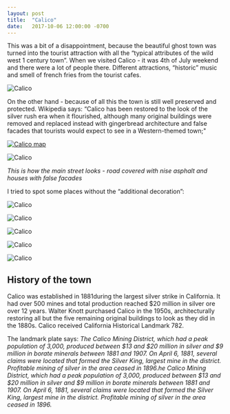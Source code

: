 ```yaml
---
layout: post
title:  "Calico"
date:   2017-10-06 12:00:00 -0700
---
```


This was a bit of a disappointment, because the beautiful ghost town was turned into the tourist attraction with all the “typical attributes of the wild west 1 century town”. When we visited Calico - it was 4th of July weekend and there were a lot of people there. Different attractions, “historic” music and smell of french fries from the tourist cafes. 

![Calico][calico1]

On the other hand - because of all this the town is still well preserved and protected. Wikipedia says: “Calico has been restored to the look of the silver rush era when it flourished, although many original buildings were removed and replaced instead with gingerbread architecture and false facades that tourists would expect to see in a Western-themed town;"

[![Calico map][calico_map]](https://www.google.com/maps/place/Calico,+CA+92311/
)

![Calico][calico7]

<i>This is how the main street looks - road covered with nise asphalt and houses with false facades</i>

I tried to spot some places without the “additional decoration”:

![Calico][calico2]

![Calico][calico3]

![Calico][calico4]

![Calico][calico5]

![Calico][calico6]

<h2>History of the town</h2>

Calico was established in 1881during the largest silver strike in California. It had over 500 mines and total production reached $20 million in silver ore over 12 years.  Walter Knott purchased Calico in the 1950s, architecturally restoring all but the five remaining original buildings to look as they did in the 1880s. Calico received California Historical Landmark 782.

The landmark plate says:
<i>The Calico Mining District, which had a peak population of 3,000, produced between $13 and $20 million in silver and $9 million in borate minerals between 1881 and 1907. On April 6, 1881, several claims were located that formed the Silver King, largest mine in the district. Profitable mining of silver in the area ceased in 1896.he Calico Mining District, which had a peak population of 3,000, produced between $13 and $20 million in silver and $9 million in borate minerals between 1881 and 1907. On April 6, 1881, several claims were located that formed the Silver King, largest mine in the district. Profitable mining of silver in the area ceased in 1896.</i>

[calico1]: {{site.url}}/assets/img/06102017-Calico/06102017-calico1.jpg "Calico view"
[calico7]: {{site.url}}/assets/img/06102017-Calico/06102017-calico2.jpg "Calico view"
[calico_map]: {{site.url}}/assets/img/06102017-Calico/06102017-calico-map.png "Calico map"
[calico2]: {{site.url}}/assets/img/06102017-Calico/06102017-calico3.jpg "Calico view"
[calico3]: {{site.url}}/assets/img/06102017-Calico/06102017-calico4.jpg "Calico view"
[calico4]: {{site.url}}/assets/img/06102017-Calico/06102017-calico5.jpg "Calico view"
[calico5]: {{site.url}}/assets/img/06102017-Calico/06102017-calico6.jpg "Calico view"
[calico6]: {{site.url}}/assets/img/06102017-Calico/06102017-calico7.jpg "Calico view"




